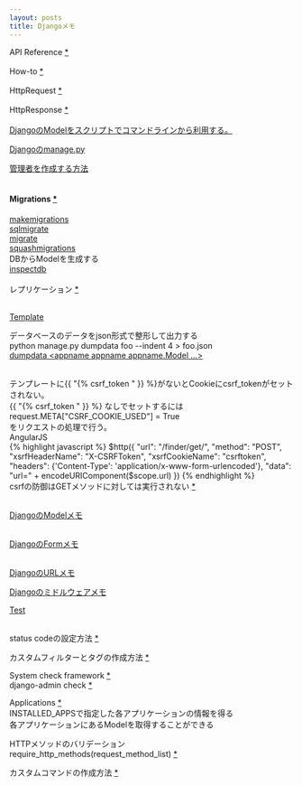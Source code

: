 ```yaml
---
layout: posts
title: Djangoメモ 
---
```

API Reference [*](https://docs.djangoproject.com/en/stable/ref/)    
<br>
How-to [*](https://docs.djangoproject.com/en/stable/howto/)    
<br>
HttpRequest [*](https://docs.djangoproject.com/en/stable/ref/request-response/#httprequest-objects)      
<br>
HttpResponse [*](https://docs.djangoproject.com/en/stable/ref/request-response/#httpresponse-objects)     
<br>
[DjangoのModelをスクリプトでコマンドラインから利用する。](/2014/02/08/django_model_command_line_script.html) 
<br/>

[Djangoのmanage.py](/2014/12/18/django-manage.html) 
<br/>

[管理者を作成する方法](https://docs.djangoproject.com/en/1.7/intro/tutorial02/#creating-an-admin-user)   
<br/>

#### Migrations [*](https://docs.djangoproject.com/en/1.7/topics/migrations/#module-django.db.migrations)
[makemigrations](https://docs.djangoproject.com/en/1.7/ref/django-admin/#django-admin-makemigrations)      
[sqlmigrate](https://docs.djangoproject.com/en/1.7/ref/django-admin/#django-admin-sqlmigrate)      
[migrate](https://docs.djangoproject.com/en/1.7/ref/django-admin/#django-admin-migrate)      
[squashmigrations](https://docs.djangoproject.com/en/1.7/ref/django-admin/#django-admin-squashmigrations)    
DBからModelを生成する    
[inspectdb](https://docs.djangoproject.com/en/1.8/howto/legacy-databases/#auto-generate-the-models)   
<br/>
レプリケーション [*](https://docs.djangoproject.com/en/1.8/topics/db/multi-db/)   
<br>
   
[Template](/2014/12/16/django-template.html)
<br/>
   
データベースのデータをjson形式で整形して出力する     
python manage.py dumpdata foo --indent 4 &gt; foo.json  
[dumpdata &lt;appname appname appname.Model ...&gt;](https://docs.djangoproject.com/en/1.6/ref/django-admin/#dumpdata-appname-appname-appname-model)  
<br/>
  
テンプレートに{{ "{% csrf_token " }} %}がないとCookieにcsrf_tokenがセットされない。    
{{ "{% csrf_token " }} %} なしでセットするには  
request.META["CSRF_COOKIE_USED"] = True   
をリクエストの処理で行う。     
AngularJS  
{% highlight javascript %}
            $http({
                 "url": "/finder/get/",
                 "method": "POST",
                 "xsrfHeaderName": "X-CSRFToken",
                 "xsrfCookieName": "csrftoken",
                 "headers": {'Content-Type': 'application/x-www-form-urlencoded'},
                 "data": "url=" + encodeURIComponent($scope.url)
            })
{% endhighlight %}
<br>
csrfの防御はGETメソッドに対しては実行されない [*](https://docs.djangoproject.com/en/1.8/ref/csrf/)    
<br>

[DjangoのModelメモ](/2014/11/29/django-model.html)  
<br/>

[DjangoのFormメモ](/2014/12/02/django-forms.html)  
<br/>

[DjangoのURLメモ](/2014/12/09/django-url.html)
<br/>    

[Djangoのミドルウェアメモ](/2015/11/28/django-middleware.html)
<br>

[Test](/2014/12/16/django-test.html)  
<br/>

status codeの設定方法 [*](https://docs.djangoproject.com/en/dev/ref/request-response/#django.http.HttpResponse.__init__)
<br/>
   
カスタムフィルターとタグの作成方法 [*](https://docs.djangoproject.com/en/1.7/howto/custom-template-tags/)    

System check framework [*](https://docs.djangoproject.com/en/stable/topics/checks/#system-check-framework)   
django-admin check [*](https://docs.djangoproject.com/en/1.9/ref/django-admin/#django-admin-check)   

Applications [*](https://docs.djangoproject.com/en/stable/ref/applications/)    
INSTALLED_APPSで指定した各アプリケーションの情報を得る      
各アプリケーションにあるModelを取得することができる          

HTTPメソッドのバリデーション    
require_http_methods(request_method_list) [*](https://docs.djangoproject.com/en/1.8/topics/http/decorators/#django.views.decorators.http.require_http_methods)     
    
カスタムコマンドの作成方法 [*](https://docs.djangoproject.com/en/1.9/howto/custom-management-commands/)          
